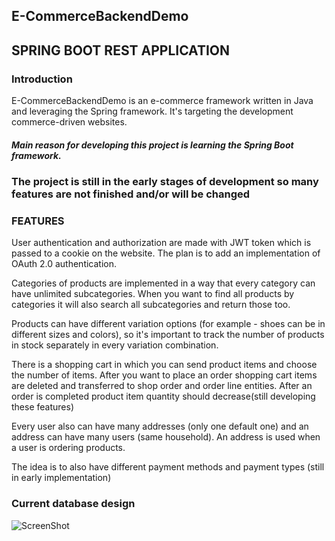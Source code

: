## E-CommerceBackendDemo

<h2>SPRING BOOT REST APPLICATION</h2>

<h3>Introduction</h3>
E-CommerceBackendDemo is an e-commerce framework written in Java and leveraging the Spring framework. 
It's targeting the development commerce-driven websites.

<h5>Main reason for developing this project is learning the Spring Boot framework.</5>

<h3>The project is still in the early stages of development so many features are not finished and/or will be changed</h3>

<h3>FEATURES</h3>

User authentication and authorization are made with JWT token which is passed to a cookie on the website. 
The plan is to add an implementation of OAuth 2.0 authentication.

Categories of products are implemented in a way that every category can have unlimited subcategories. When you want to find all products by categories
it will also search all subcategories and return those too. 

Products can have different variation options (for example - shoes can be in different sizes and colors), so it's important to track the number of products in stock separately
in every variation combination. 

There is a shopping cart in which you can send product items and choose the number of items. After you want to place an order shopping cart
items are deleted and transferred to shop order and order line entities. After an order is completed product item quantity should decrease(still developing these features)

Every user also can have many addresses (only one default one) and an address can have many users (same household). 
An address is used when a user is ordering products.

The idea is to also have different payment methods and payment types (still in early implementation)


<h3>Current database design</h3>

![ScreenShot](https://user-images.githubusercontent.com/48119103/191621110-260f88a6-d637-4b60-8be3-a37694bbb526.png)

